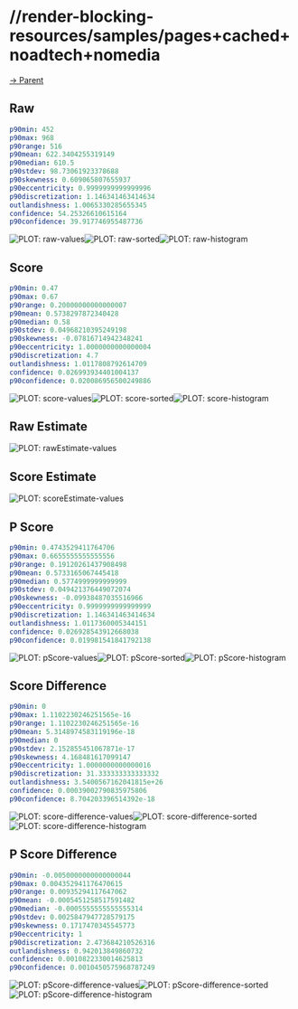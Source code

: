 
# //render-blocking-resources/samples/pages+cached+noadtech+nomedia

[→ Parent](../..)


## Raw


```yaml
p90min: 452
p90max: 968
p90range: 516
p90mean: 622.3404255319149
p90median: 610.5
p90stdev: 98.73061923378688
p90skewness: 0.609065807655937
p90eccentricity: 0.9999999999999996
p90discretization: 1.146341463414634
outlandishness: 1.0065330285655345
confidence: 54.25326610615164
p90confidence: 39.917746955487736

```

![PLOT: raw-values](./raw/values.svg)![PLOT: raw-sorted](./raw/sorted.svg)![PLOT: raw-histogram](./raw/histogram.svg)
## Score


```yaml
p90min: 0.47
p90max: 0.67
p90range: 0.20000000000000007
p90mean: 0.5738297872340428
p90median: 0.58
p90stdev: 0.04968210395249198
p90skewness: -0.07816714942348241
p90eccentricity: 1.0000000000000004
p90discretization: 4.7
outlandishness: 1.0117808792614709
confidence: 0.026993934401004137
p90confidence: 0.020086956500249886

```

![PLOT: score-values](./score/values.svg)![PLOT: score-sorted](./score/sorted.svg)![PLOT: score-histogram](./score/histogram.svg)
## Raw Estimate

![PLOT: rawEstimate-values](./rawEstimate/values.svg)
## Score Estimate

![PLOT: scoreEstimate-values](./scoreEstimate/values.svg)
## P Score


```yaml
p90min: 0.4743529411764706
p90max: 0.6655555555555556
p90range: 0.19120261437908498
p90mean: 0.5733165067445418
p90median: 0.5774999999999999
p90stdev: 0.049421376449072074
p90skewness: -0.09938487035516966
p90eccentricity: 0.9999999999999999
p90discretization: 1.146341463414634
outlandishness: 1.0117360005344151
confidence: 0.026928543912668038
p90confidence: 0.019981541841792138

```

![PLOT: pScore-values](./pScore/values.svg)![PLOT: pScore-sorted](./pScore/sorted.svg)![PLOT: pScore-histogram](./pScore/histogram.svg)
## Score Difference


```yaml
p90min: 0
p90max: 1.1102230246251565e-16
p90range: 1.1102230246251565e-16
p90mean: 5.3148974583119196e-18
p90median: 0
p90stdev: 2.152855451067871e-17
p90skewness: 4.168481617099147
p90eccentricity: 1.0000000000000016
p90discretization: 31.333333333333332
outlandishness: 3.5400567162041815e+26
confidence: 0.00039002790835975806
p90confidence: 8.704203396514392e-18

```

![PLOT: score-difference-values](./score-difference/values.svg)![PLOT: score-difference-sorted](./score-difference/sorted.svg)![PLOT: score-difference-histogram](./score-difference/histogram.svg)
## P Score Difference


```yaml
p90min: -0.0050000000000000044
p90max: 0.004352941176470615
p90range: 0.00935294117647062
p90mean: -0.0005451258517591482
p90median: -0.0005555555555555314
p90stdev: 0.0025847947728579175
p90skewness: 0.1717470345545773
p90eccentricity: 1
p90discretization: 2.473684210526316
outlandishness: 0.942013849860732
confidence: 0.0010822330014625813
p90confidence: 0.0010450575968787249

```

![PLOT: pScore-difference-values](./pScore-difference/values.svg)![PLOT: pScore-difference-sorted](./pScore-difference/sorted.svg)![PLOT: pScore-difference-histogram](./pScore-difference/histogram.svg)